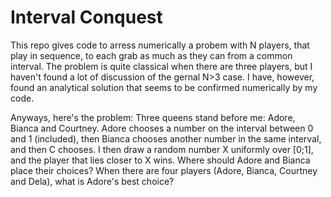 Interval Conquest
=======

This repo gives code to arress numerically a probem with N players, that play in sequence, to each grab as much as they can from a common interval.
The problem is quite classical when there are three players, but I haven't found a lot of discussion of the gernal N>3 case.
I have, however, found an analytical solution that seems to be confirmed numerically by my code.

Anyways, here's the problem:
Three queens stand before me: Adore, Bianca and Courtney. Adore chooses a number on the interval between 0 and 1 (included), then Bianca chooses another number in the same interval, and then C chooses.
I then draw a random number X uniformly over [0;1], and the player that lies closer to X wins. Where should Adore and Bianca place their choices?
When there are four players (Adore, Bianca, Courtney and Dela), what is Adore's best choice?